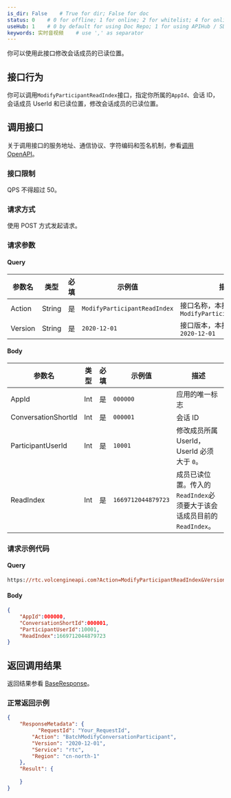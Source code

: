 ```yaml
---
is_dir: False    # True for dir; False for doc
status: 0    # 0 for offline; 1 for online; 2 for whitelist; 4 for online but hidden in TOC
useHub: 1    # 0 by default for using Doc Repo; 1 for using APIHub / SDKHub.
keywords: 实时音视频    # use ',' as separator
---
```


你可以使用此接口修改会话成员的已读位置。

## 接口行为

你可以调用`ModifyParticipantReadIndex`接口，指定你所属的`AppId`、会话 ID，会话成员 UserId 和已读位置，修改会话成员的已读位置。
## 调用接口

关于调用接口的服务地址、通信协议、字符编码和签名机制，参看[调用 OpenAPI](412251)。
### 接口限制

QPS 不得超过 50。
### 请求方式

使用 POST 方式发起请求。

### 请求参数

#### Query

| **参数名** | **类型** | **必填** | **示例值** | **描述** |
| --- | --- | --- | --- | --- |
| Action | String | 是 | `ModifyParticipantReadIndex` |  接口名称，本接口取值：`ModifyParticipantReadIndex`|
| Version | String | 是 | `2020-12-01` | 接口版本，本接口取值：`2020-12-01` |

#### Body

| **参数名** | **类型** | **必填** | **示例值** |**描述** |
| --- | --- | --- | --- |--- |
| AppId | Int | 是 |`000000` | 应用的唯一标志 |
| ConversationShortId | Int |是 | `000001` | 会话 ID |
| ParticipantUserId | Int | 是 | `10001` | 修改成员所属 UserId，UserId 必须大于 `0`。 |
| ReadIndex | Int | 是 | `1669712044879723` | 成员已读位置。传入的`ReadIndex`必须要大于该会话成员目前的`ReadIndex`。|


### 请求示例代码

#### Query

```postscript
https://rtc.volcengineapi.com?Action=ModifyParticipantReadIndex&Version=2020-12-01
```

#### Body

```json
{
    "AppId":000000,
    "ConversationShortId":000001,
    "ParticipantUserId":10001,
    "ReadIndex":1669712044879723
}
```

## 返回调用结果

返回结果参看 [BaseResponse](192711#baseresponse)。 

### 正常返回示例

```json
{
    "ResponseMetadata": {
	      "RequestId": "Your_RequestId",    
        "Action": "BatchModifyConversationParticipant",
        "Version": "2020-12-01",
        "Service": "rtc",        
        "Region": "cn-north-1"
    },
    "Result": {
    	    
    }
}
```
